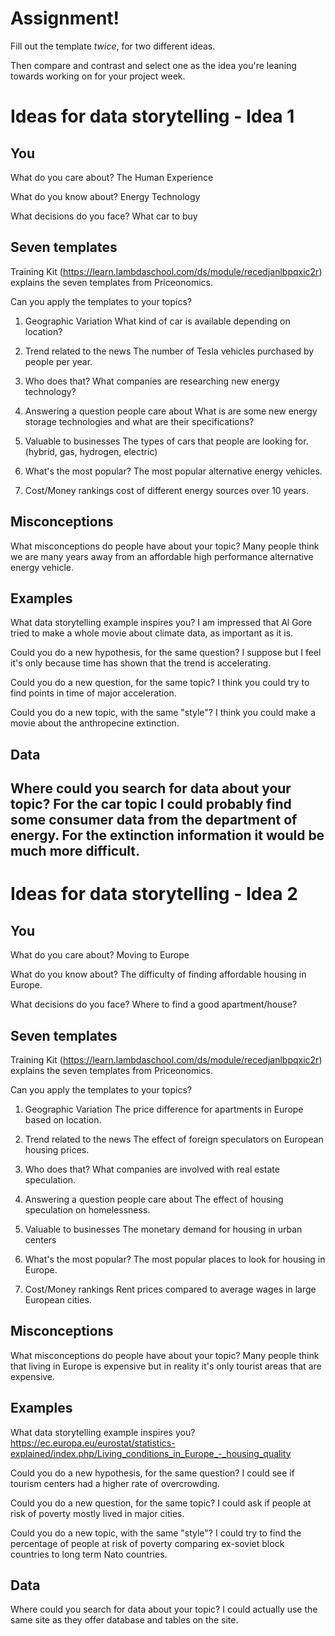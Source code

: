 # Assignment!

Fill out the template *twice*, for two different ideas.

Then compare and contrast and select one as the idea you're leaning towards
working on for your project week.


# Ideas for data storytelling - Idea 1

## You

What do you care about?
The Human Experience

What do you know about?
Energy Technology

What decisions do you face?
What car to buy 

## Seven templates

Training Kit (https://learn.lambdaschool.com/ds/module/recedjanlbpqxic2r) explains the seven templates from Priceonomics.

Can you apply the templates to your topics? 

1. Geographic Variation
What kind of car is available depending on location?

2. Trend related to the news
The number of Tesla vehicles purchased by people per year.

3. Who does that?
What companies are researching new energy technology?

4. Answering a question people care about
What is are some new energy storage technologies and what are their specifications?

5. Valuable to businesses
The types of cars that people are looking for. (hybrid, gas, hydrogen, electric)

6. What's the most popular?
The most popular alternative energy vehicles.

7. Cost/Money rankings
cost of different energy sources over 10 years.

## Misconceptions

What misconceptions do people have about your topic?
Many people think we are many years away from an affordable high performance alternative energy vehicle.

## Examples

What data storytelling example inspires you?
I am impressed that Al Gore tried to make a whole movie about climate data, as important as it is.

Could you do a new hypothesis, for the same question?
I suppose but I feel it's only because time has shown that the trend is accelerating.

Could you do a new question, for the same topic?
I think you could try to find points in time of major acceleration.

Could you do a new topic, with the same "style"?
I think you could make a movie about the anthropecine extinction.

## Data

Where could you search for data about your topic?
For the car topic I could probably find some consumer data from the department of energy.
For the extinction information it would be much more difficult.
---

# Ideas for data storytelling - Idea 2

## You

What do you care about?
Moving to Europe

What do you know about?
The difficulty of finding affordable housing in Europe.

What decisions do you face?
Where to find a good apartment/house?

## Seven templates

Training Kit (https://learn.lambdaschool.com/ds/module/recedjanlbpqxic2r) explains the seven templates from Priceonomics.

Can you apply the templates to your topics? 

1. Geographic Variation
The price difference for apartments in Europe based on location.

2. Trend related to the news
The effect of foreign speculators on European housing prices.

3. Who does that?
What companies are involved with real estate speculation.

4. Answering a question people care about
The effect of housing speculation on homelessness.

5. Valuable to businesses
The monetary demand for housing in urban centers

6. What's the most popular?
The most popular places to look for housing in Europe.

7. Cost/Money rankings
Rent prices compared to average wages in large European cities.

## Misconceptions

What misconceptions do people have about your topic?
Many people think that living in Europe is expensive but in reality it's only tourist areas that are expensive.

## Examples

What data storytelling example inspires you?
https://ec.europa.eu/eurostat/statistics-explained/index.php/Living_conditions_in_Europe_-_housing_quality

Could you do a new hypothesis, for the same question?
I could see if tourism centers had a higher rate of overcrowding.

Could you do a new question, for the same topic?
I could ask if people at risk of poverty mostly lived in major cities.

Could you do a new topic, with the same "style"?
I could try to find the percentage of people at risk of poverty comparing ex-soviet block countries to long term Nato countries.

## Data

Where could you search for data about your topic?
I could actually use the same site as they offer database and tables on the site.
